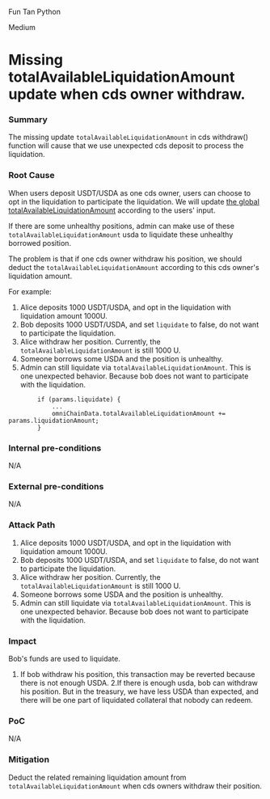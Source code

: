 Fun Tan Python

Medium

# Missing totalAvailableLiquidationAmount update when cds owner withdraw.

### Summary

The missing update `totalAvailableLiquidationAmount` in cds withdraw() function will cause that we use unexpected cds deposit to process the liquidation.

### Root Cause

When users deposit USDT/USDA as one cds owner, users can choose to opt in the liquidation to participate the liquidation. We will update [the global totalAvailableLiquidationAmount](https://github.com/sherlock-audit/2024-11-autonomint/blob/main/Blockchain/Blockchian/contracts/lib/CDSLib.sol#L546) according to the users' input.

If there are some unhealthy positions, admin can make use of these `totalAvailableLiquidationAmount` usda to liquidate these unhealthy borrowed position.

The problem is that if one cds owner withdraw his position, we should deduct the `totalAvailableLiquidationAmount` according to this cds owner's liquidation amount.

For example:
1. Alice deposits 1000 USDT/USDA, and opt in the liquidation with liquidation amount 1000U.
2. Bob deposits 1000 USDT/USDA, and set `liquidate` to false, do not want to participate the liquidation.
3. Alice withdraw her position. Currently, the `totalAvailableLiquidationAmount` is still 1000 U.
4. Someone borrows some USDA and the position is unhealthy. 
5. Admin can still liquidate via `totalAvailableLiquidationAmount`. This is one unexpected behavior. Because bob does not want to participate with the liquidation.

```solidity
        if (params.liquidate) {
            ...
            omniChainData.totalAvailableLiquidationAmount += params.liquidationAmount;
        }
```

### Internal pre-conditions

N/A

### External pre-conditions

N/A

### Attack Path

1. Alice deposits 1000 USDT/USDA, and opt in the liquidation with liquidation amount 1000U.
2. Bob deposits 1000 USDT/USDA, and set `liquidate` to false, do not want to participate the liquidation.
3. Alice withdraw her position. Currently, the `totalAvailableLiquidationAmount` is still 1000 U.
4. Someone borrows some USDA and the position is unhealthy. 
5. Admin can still liquidate via `totalAvailableLiquidationAmount`. This is one unexpected behavior. Because bob does not want to participate with the liquidation.


### Impact

Bob's funds are used to liquidate. 
1. If bob withdraw his position, this transaction may be reverted because there is not enough USDA.
2.If there is enough usda, bob can withdraw his position. But in the treasury, we have less USDA than expected, and there will be one part of liquidated collateral that nobody can redeem. 

### PoC

N/A

### Mitigation

Deduct the related remaining liquidation amount from `totalAvailableLiquidationAmount` when cds owners withdraw their position.